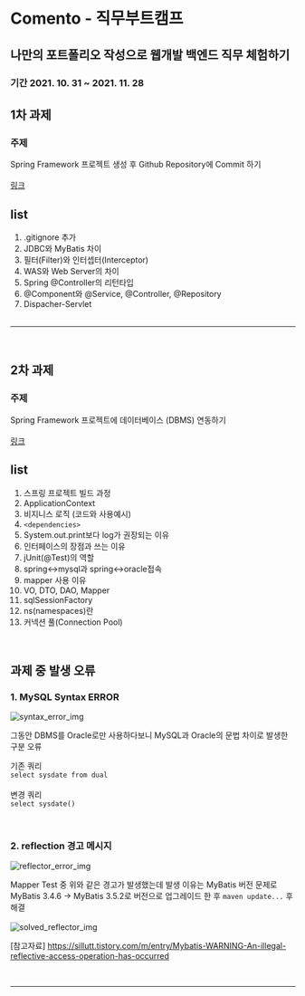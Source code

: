# Comento - 직무부트캠프
## 나만의 포트폴리오 작성으로 웹개발 백엔드 직무 체험하기
### 기간 2021. 10. 31 ~ 2021. 11. 28

## 1차 과제<br>
### 주제 
Spring Framework 프로젝트 생성 후 Github Repository에 Commit 하기<br><br>
[링크](https://github.com/ahn-sj/Comento-board/blob/main/note/W1.md)

## list
1. .gitignore 추가
2. JDBC와 MyBatis 차이
3. 필터(Filter)와 인터셉터(Interceptor)
4. WAS와 Web Server의 차이
5. Spring @Controller의 리턴타입
6. @Component와 @Service, @Controller, @Repository
7. Dispacher-Servlet
<br><br>

---

<br>

## 2차 과제<br>
### 주제 
Spring Framework 프로젝트에 데이터베이스 (DBMS) 연동하기<br><br>
[링크](https://github.com/ahn-sj/Comento-board/blob/main/note/W2.md)
## list
1. 스프링 프로젝트 빌드 과정
2. ApplicationContext
3. 비지니스 로직 (코드와 사용예시)
4. `<dependencies>`
5. System.out.print보다 log가 권장되는 이유
6. 인터페이스의 장점과 쓰는 이유
7. jUnit(@Test)의 역할
8. spring<->mysql과 spring<->oracle접속
9. mapper 사용 이유
10. VO, DTO, DAO, Mapper
11. sqlSessionFactory
12. ns(namespaces)란
13. 커넥션 풀(Connection Pool) 

<br>

## 과제 중 발생 오류 

### 1. MySQL Syntax ERROR
![syntax_error_img](https://user-images.githubusercontent.com/64416833/141064468-92aab3bc-093e-45eb-b4fb-f6a3314cfa31.jpg)

그동안 DBMS를 Oracle로만 사용하다보니 MySQL과 Oracle의 문법 차이로 발생한 구분 오류

기존 쿼리<br>
`select sysdate from dual`
<br><br>
변경 쿼리<br>
`select sysdate()`


<br>

### 2. reflection 경고 메시지

![reflector_error_img](https://user-images.githubusercontent.com/64416833/141064863-ee690be2-8705-4780-8d6b-90a4be9ddab0.jpg)

Mapper Test 중 위와 같은 경고가 발생했는데 발생 이유는 MyBatis 버전 문제로 MyBatis 3.4.6 -> MyBatis 3.5.2로 버전으로 업그레이드 한 후 `maven update...` 후 해결<br><br>
![solved_reflector_img](https://user-images.githubusercontent.com/64416833/141065316-4a70c7ce-263a-4b14-98be-3de68739aad7.jpg)

[참고자료] https://sillutt.tistory.com/m/entry/Mybatis-WARNING-An-illegal-reflective-access-operation-has-occurred

<br>

---

<br>